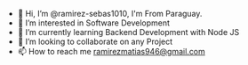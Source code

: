 - 👋 Hi, I’m @ramirez-sebas1010, I'm From Paraguay. 
- 👀 I’m interested in Software Development
- 🌱 I’m currently learning Backend Development with Node JS
- 💞️ I’m looking to collaborate on any Project 
- 📫 How to reach me ramirezmatias946@gmail.com

<!---
ramirez-sebas1010/ramirez-sebas1010 is a ✨ special ✨ repository because its `README.md` (this file) appears on your GitHub profile.
You can click the Preview link to take a look at your changes.
--->
